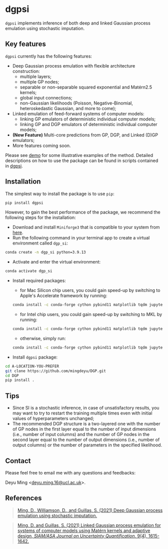 # dgpsi
`dgpsi` implements inference of both deep and linked Gaussian process emulation using stochastic imputation. 

## Key features
`dgpsi` currently has the following features:

* Deep Gaussian process emulation with flexible architecture construction: 
    - multiple layers;
    - multiple GP nodes;
    - separable or non-separable squared exponential and Mat&eacute;rn2.5 kernels;
    - global input connections;
    - non-Gaussian likelihoods (Poisson, Negative-Binomial, heteroskedastic Gaussian, and more to come);
* Linked emulation of feed-forward systems of computer models:
    - linking GP emulators of deterministic individual computer models;
    - linking GP and DGP emulators of deterministic individual computer models;
* **(New Feature)** Multi-core predictions from GP, DGP, and Linked (D)GP emulators;
* More features coming soon.

Please see [demo](demo/) for some illustrative examples of the method. Detailed descriptions on how to use the package can be found in scripts contained in [dgpsi](dgpsi/).

## Installation
The simplest way to install the package is to use `pip`:

```bash
pip install dgpsi
```

However, to gain the best performance of the package, we recommend the following steps for the installation:
* Download and install `Miniforge3` that is compatible to your system from [here](https://github.com/conda-forge/miniforge).
* Run the following command in your terminal app to create a virtual environment called `dgp_si`:

```bash
conda create -n dgp_si python=3.9.13 
```

* Activate and enter the virtual environment:

```bash
conda activate dgp_si
```

* Install required packages:
    - for Mac Silicon chip users, you could gain speed-up by switching to Apple's Accelerate framework by running:

    ```bash
    conda install -c conda-forge cython pybind11 matplotlib tqdm jupyter dill pathos psutil numpy pythran scipy scikit-learn scikit-build numba "libblas=*=*accelerate"
    ```

    - for Intel chip users, you could gain speed-up by switching to MKL by running:

    ```bash
    conda install -c conda-forge cython pybind11 matplotlib tqdm jupyter dill pathos psutil numpy pythran scipy scikit-learn scikit-build numba "libblas=*=*mkl"
    ```

    - otherwise, simply run:
    ```bash
    conda install -c conda-forge cython pybind11 matplotlib tqdm jupyter dill pathos psutil numpy pythran scipy scikit-learn scikit-build numba
    ```

* Install `dgpsi` package:

```bash
cd A-LOCATION-YOU-PREFER
git clone https://github.com/mingdeyu/DGP.git
cd DGP
pip install .
```

## Tips
* Since SI is a stochastic inference, in case of unsatisfactory results, you may want to try to restart the training multiple times even with initial values of hyperparameters unchanged;
* The recommended DGP structure is a two-layered one with the number of GP nodes in the first layer equal to the number of input dimensions (i.e., number of input columns) and the number of GP nodes in the second layer equal to the number of output dimensions (i.e., number of output columns) or the number of parameters in the specified likelihood.

## Contact
Please feel free to email me with any questions and feedbacks: 

Deyu Ming <[deyu.ming.16@ucl.ac.uk](mailto:deyu.ming.16@ucl.ac.uk)>.

## References
> [Ming, D., Williamson, D., and Guillas, S. (2021) Deep Gaussian process emulation using stochastic imputation.](https://arxiv.org/abs/2107.01590)

> [Ming, D. and Guillas, S. (2021) Linked Gaussian process emulation for systems of computer models using Mat&eacute;rn kernels and adaptive design, <i>SIAM/ASA Journal on Uncertainty Quantification</i>. 9(4), 1615-1642.](https://epubs.siam.org/doi/abs/10.1137/20M1323771)
